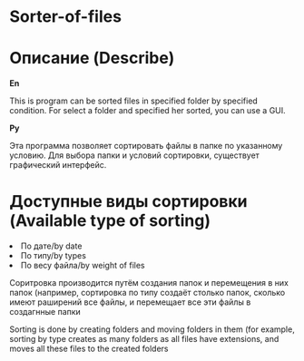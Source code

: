 # Sorter-of-files
<h1>Описание (Describe)</h1>
<b>En</b>
<p>This is program can be sorted files in specified folder by specified condition. For select a folder and specified her sorted, you can use a GUI.</p>
<b>Ру</b>
<p>Эта программа позволяет сортировать файлы в папке по указанному условию. Для выбора папки и условий сортировки, существует графический интерфейс.</p>
<h1>Доступные виды сортировки (Available type of sorting) </h1>
  <li>По дате/by date</li>
  <li>По типу/by types</li>
  <li>По весу файла/by weight of files</li>
<p>Соритровка производится путём создания папок и перемещения в них папок (например, сортировка по типу создаёт столько папок, сколько имеют раширений все файлы, и перемещает все эти файлы в создагнные папки</p>
<p>Sorting is done by creating folders and moving folders in them (for example, sorting by type creates as many folders as all files have extensions, and moves all these files to the created folders</p>
